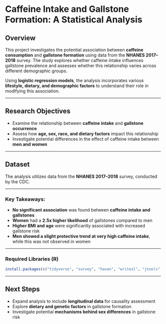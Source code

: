 # **Caffeine Intake and Gallstone Formation: A Statistical Analysis**  

## **Overview**  
This project investigates the potential association between **caffeine consumption** and **gallstone formation** using data from the **NHANES 2017–2018** survey. The study explores whether caffeine intake influences gallstone prevalence and assesses whether this relationship varies across different demographic groups.  

Using **logistic regression models**, the analysis incorporates various **lifestyle, dietary, and demographic factors** to understand their role in modifying this association.  

---

## **Research Objectives**  
- Examine the relationship between **caffeine intake** and **gallstone occurrence**  
- Assess how **age, sex, race, and dietary factors** impact this relationship  
- Investigate potential differences in the effect of caffeine intake between **men and women**  

---

## **Dataset**  
The analysis utilizes data from the **NHANES 2017–2018** survey, conducted by the CDC.  

---
### **Key Takeaways:**  
- **No significant association** was found between **caffeine intake and gallstones**  
- **Women** had a **2.5x higher likelihood** of gallstones compared to men  
- **Higher BMI and age** were significantly associated with increased gallstone risk  
- **Men showed a slight protective trend at very high caffeine intake**, while this was not observed in women  

---

### **Required Libraries (R)**  
```r
install.packages(c("tidyverse", "survey", "haven", "writexl", "jtools", "broom", "ggthemes", "car"))
```
---

## **Next Steps**  
- Expand analysis to include **longitudinal data** for causality assessment  
- Explore **dietary and genetic factors** in gallstone formation  
- Investigate potential **mechanisms behind sex differences** in gallstone risk  
